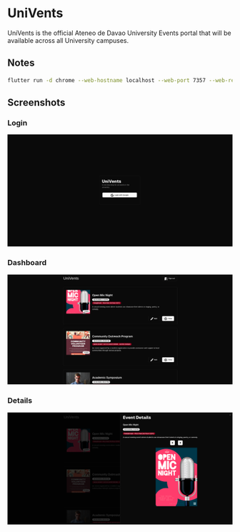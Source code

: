 # UniVents

UniVents is the official Ateneo de Davao University Events portal that will be available across all University campuses.

## Notes

```bash
flutter run -d chrome --web-hostname localhost --web-port 7357 --web-renderer html
```

## Screenshots

### Login

![Login](./screenshots/login.png)

### Dashboard

![Dashboard](./screenshots/dashboard.png)

### Details

![Details](./screenshots/details.png)
